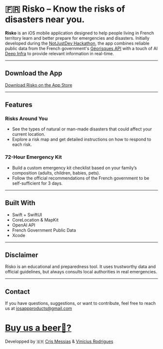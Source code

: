 # 🇫🇷 Risko – Know the risks of disasters near you.

**Risko** is an iOS mobile application designed to help people living in French territory learn and better prepare for emergencies and disasters. Initially developed during the [NotJustDev Hackathon](https://www.notjusthack.com), the app combines reliable public data from the French government's [Géorisques API](https://www.georisks.gouv.fr/doc-api#/) with a touch of AI [Deep Infra](https://deepinfra.com) to provide relevant information in real-time.

---

##  Download the App

 [Download Risko on the App Store](https://apps.apple.com/fr/app/risko/id6744692052)

---

##  Features

###  Risks Around You
- See the types of natural or man-made disasters that could affect your current location.
- Explore a risk map and get detailed instructions on how to respond to each risk.

###  72-Hour Emergency Kit
- Build a custom emergency kit checklist based on your family’s composition (adults, children, babies, pets).
- Follow the official recommendations of the French government to be self-sufficient for 3 days.

---

##  Built With

- Swift + SwiftUI
- CoreLocation & MapKit
- OpenAI API
- French Government Public Data
- Xcode

---

##  Disclaimer

Risko is an educational and preparedness tool. It uses trustworthy data and official guidelines, but always consults local authorities in real emergencies.

---

##  Contact

If you have questions, suggestions, or want to contribute, feel free to reach us at [iosappproducts@gmail.com](mailto:iosappproducts@gmail.com)

# [Buy us a beer🍻?](buymeacoffee.com/meunomeecris)

Developped by 🇧🇷 [Cris Messias](https://github.com/meunomeecris) & [Vinícius Rodrigues](https://github.com/viniciusaro)
